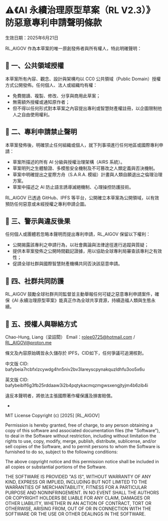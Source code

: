 # ⚠️《AI 永續治理原型草案（RL V2.3）》防惡意專利申請聲明條款

生效日期：2025年6月21日

RL_AIGOV 作為本草案的唯一原創發佈者與所有權人，特此明確聲明：

## 📌 一、公共領域授權
本草案所有內容、觀念、設計與架構均以 CC0 公共領域（Public Domain）授權方式公開發佈。任何個人、法人或組織均有權：

- 免費閱讀、複製、修改、分享與商用此草案；
- 無需額外授權或通知原作者；
- 但不得以任何形式對本草案之內容提出專利或智慧財產權註冊，以企圖限制他人之自由使用權利。

## 📌 二、專利申請禁止聲明
本草案發佈後，明確禁止任何組織或個人，就下列事項進行任何地區或國際專利申請：

- 草案所描述的所有 AI 分級與授權治理架構（AIRS 系統）。
- 草案明列之生體驗證、多模態安全機制及不可篡改之人類定義與否決機制。
- 草案中明確提出之星際方舟（S.A.R.A. 模組）計畫與人類自願退出之倫理治理方案。
- 草案中描述之 AI 防止語言誘導滅絕機制、心理操控防護技術。

RL_AIGOV 已透過 GitHub、IPFS 等平台，公開確立本草案為公開領域，以有效預防任何惡意或未經授權之專利申請企圖。

## 📌 三、警示與違反後果
任何個人或團體若忽略本聲明而提出專利申請，RL_AIGOV 保留以下權利：

- 公開揭露該專利之申請行為，以社會輿論與法律途徑進行追蹤與質疑；
- 提供本草案發佈之公開時間戳記證據，用以協助全球專利局審查該專利之有效性；
- 促請全球社群與國際智慧財產機構共同否決該惡意申請。

## 📌 四、社群共同防護
RL_AIGOV 鼓勵全球社群共同監督並主動舉報任何可疑之惡意專利申請案件，確保《AI 永續治理原型草案》能真正作為全球共享資源，持續造福人類與生態永續。

## 📌 五、授權人與聯絡方式

Chao-Hung, Liang（梁詔閎）
Email：rolee0725@hotmail.com / RL_AIGOV@proton.me

條文及內容原始碼皆永久儲存於 IPFS，CID如下，任何爭議可追溯核對。

中文版 CID: bafybeia7rcbfxlzcywdg4hn5niv2bv3lareyscpynakquzldhfu3oo5x6u

英文版 CID: bafybeiblf6g3fb25rddaaw3i2b4pqtykacmqzmgwsxengjtyjm4b6zib4i

違反本聲明者，將依法主張國際著作權保護及損害賠償。

  - 
MIT License
Copyright (c) [2025] [RL_AIGOV]

Permission is hereby granted, free of charge, to any person obtaining a copy
of this software and associated documentation files (the "Software"), to deal
in the Software without restriction, including without limitation the rights
to use, copy, modify, merge, publish, distribute, sublicense, and/or sell
copies of the Software, and to permit persons to whom the Software is
furnished to do so, subject to the following conditions:

The above copyright notice and this permission notice shall be included in all
copies or substantial portions of the Software.

THE SOFTWARE IS PROVIDED "AS IS", WITHOUT WARRANTY OF ANY KIND, EXPRESS OR
IMPLIED, INCLUDING BUT NOT LIMITED TO THE WARRANTIES OF MERCHANTABILITY,
FITNESS FOR A PARTICULAR PURPOSE AND NONINFRINGEMENT. IN NO EVENT SHALL THE
AUTHORS OR COPYRIGHT HOLDERS BE LIABLE FOR ANY CLAIM, DAMAGES OR OTHER
LIABILITY, WHETHER IN AN ACTION OF CONTRACT, TORT OR OTHERWISE, ARISING FROM,
OUT OF OR IN CONNECTION WITH THE SOFTWARE OR THE USE OR OTHER DEALINGS IN THE
SOFTWARE.
